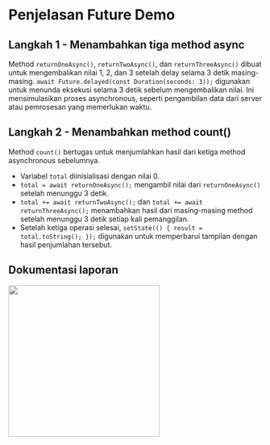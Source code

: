 # Penjelasan Future Demo

## Langkah 1 - Menambahkan tiga method async

Method `returnOneAsync()`, `returnTwoAsync()`, dan `returnThreeAsync()` dibuat untuk mengembalikan nilai 1, 2, dan 3 setelah delay selama 3 detik masing-masing.
`await Future.delayed(const Duration(seconds: 3));` digunakan untuk menunda eksekusi selama 3 detik sebelum mengembalikan nilai.
Ini mensimulasikan proses asynchronous, seperti pengambilan data dari server atau pemrosesan yang memerlukan waktu.

## Langkah 2 - Menambahkan method count()

Method `count()` bertugas untuk menjumlahkan hasil dari ketiga method asynchronous sebelumnya.
- Variabel `total` diinisialisasi dengan nilai 0.
- `total = await returnOneAsync();` mengambil nilai dari `returnOneAsync()` setelah menunggu 3 detik.
- `total += await returnTwoAsync();` dan `total += await returnThreeAsync();` menambahkan hasil dari masing-masing method setelah menunggu 3 detik setiap kali pemanggilan.
- Setelah ketiga operasi selesai, `setState(() { result = total.toString(); });` digunakan untuk memperbarui tampilan dengan hasil penjumlahan tersebut.

## Dokumentasi laporan

<img src="https://github.com/user-attachments/assets/67db7750-9c9f-4341-893e-b9c1de8deda8" width="300">

